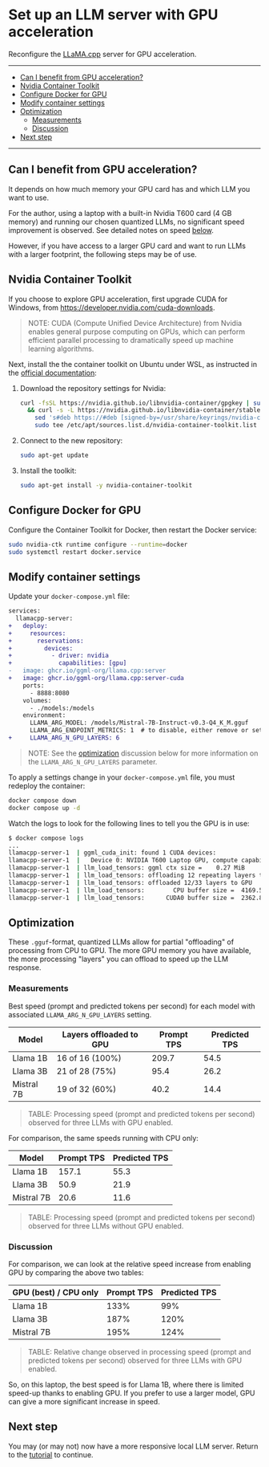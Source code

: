 # Set up an LLM server with GPU acceleration

Reconfigure the [LLaMA.cpp](https://github.com/ggml-org/llama.cpp) server for GPU acceleration.

---

- [Can I benefit from GPU acceleration?](#can-i-benefit-from-gpu-acceleration)
- [Nvidia Container Toolkit](#nvidia-container-toolkit)
- [Configure Docker for GPU](#configure-docker-for-gpu)
- [Modify container settings](#modify-container-settings)
- [Optimization](#optimization)
  - [Measurements](#measurements)
  - [Discussion](#discussion)
- [Next step](#next-step)

---

## Can I benefit from GPU acceleration?

It depends on how much memory your GPU card has and which LLM you want to use.

For the author, using a laptop with a built-in Nvidia T600 card (4 GB memory) and running our chosen quantized LLMs, no significant speed improvement is observed. See detailed notes on speed [below](#optimization).

However, if you have access to a larger GPU card and want to run LLMs with a larger footprint, the following steps may be of use.

## Nvidia Container Toolkit

If you choose to explore GPU acceleration, first upgrade CUDA for Windows, from <https://developer.nvidia.com/cuda-downloads>.

> NOTE: CUDA (Compute Unified Device Architecture) from Nvidia enables general purpose computing on GPUs, which can perform efficient parallel processing to dramatically speed up machine learning algorithms.

Next, install the the container toolkit on Ubuntu under WSL, as instructed in the [official documentation](https://docs.nvidia.com/datacenter/cloud-native/container-toolkit/latest/install-guide.html):

1. Download the repository settings for Nvidia:

    ```sh
    curl -fsSL https://nvidia.github.io/libnvidia-container/gpgkey | sudo gpg --dearmor -o /usr/share/keyrings/nvidia-container-toolkit-keyring.gpg \
      && curl -s -L https://nvidia.github.io/libnvidia-container/stable/deb/nvidia-container-toolkit.list | \
        sed 's#deb https://#deb [signed-by=/usr/share/keyrings/nvidia-container-toolkit-keyring.gpg] https://#g' | \
        sudo tee /etc/apt/sources.list.d/nvidia-container-toolkit.list
    ```

1. Connect to the new repository:

    ```sh
    sudo apt-get update
    ```

1. Install the toolkit:

    ```sh
    sudo apt-get install -y nvidia-container-toolkit
    ```

## Configure Docker for GPU

Configure the Container Toolkit for Docker, then restart the Docker service:

```sh
sudo nvidia-ctk runtime configure --runtime=docker
sudo systemctl restart docker.service
```

## Modify container settings

Update your `docker-compose.yml` file:

```diff
services:
  llamacpp-server:
+   deploy:
+     resources:
+       reservations:
+         devices:
+           - driver: nvidia
+             capabilities: [gpu]
-   image: ghcr.io/ggml-org/llama.cpp:server
+   image: ghcr.io/ggml-org/llama.cpp:server-cuda
    ports:
      - 8888:8080
    volumes:
      - ./models:/models
    environment:
      LLAMA_ARG_MODEL: /models/Mistral-7B-Instruct-v0.3-Q4_K_M.gguf
      LLAMA_ARG_ENDPOINT_METRICS: 1  # to disable, either remove or set to 0
+     LLAMA_ARG_N_GPU_LAYERS: 6
```

> NOTE: See the [optimization](#optimization) discussion below for more information on the `LLAMA_ARG_N_GPU_LAYERS` parameter.

To apply a settings change in your `docker-compose.yml` file, you must redeploy the container:

```sh
docker compose down
docker compose up -d
```

Watch the logs to look for the following lines to tell you the GPU is in use:

```sh
$ docker compose logs
...
llamacpp-server-1  | ggml_cuda_init: found 1 CUDA devices:
llamacpp-server-1  |   Device 0: NVIDIA T600 Laptop GPU, compute capability 7.5, VMM: yes
llamacpp-server-1  | llm_load_tensors: ggml ctx size =    0.27 MiB
llamacpp-server-1  | llm_load_tensors: offloading 12 repeating layers to GPU
llamacpp-server-1  | llm_load_tensors: offloaded 12/33 layers to GPU
llamacpp-server-1  | llm_load_tensors:        CPU buffer size =  4169.52 MiB
llamacpp-server-1  | llm_load_tensors:      CUDA0 buffer size =  2362.81 MiB
```

## Optimization

These `.gguf`-format, quantized LLMs allow for partial "offloading" of processing from CPU to GPU. The more GPU memory you have available, the more processing "layers" you can offload to speed up the LLM response.

### Measurements

Best speed (prompt and predicted tokens per second) for each model with associated `LLAMA_ARG_N_GPU_LAYERS` setting.

Model | Layers offloaded to GPU | Prompt TPS | Predicted TPS
--- | --- | --- | ---
Llama 1B | 16 of 16 (100%) | 209.7 | 54.5
Llama 3B | 21 of 28 (75%) | 95.4 | 26.2
Mistral 7B | 19 of 32 (60%) | 40.2 | 14.4

> TABLE: Processing speed (prompt and predicted tokens per second) observed for three LLMs with GPU enabled.

For comparison, the same speeds running with CPU only:

Model | Prompt TPS | Predicted TPS
--- | --- | ---
Llama 1B | 157.1 | 55.3
Llama 3B | 50.9 | 21.9
Mistral 7B | 20.6 | 11.6

> TABLE: Processing speed (prompt and predicted tokens per second) observed for three LLMs without GPU enabled.

### Discussion

For comparison, we can look at the relative speed increase from enabling GPU by comparing the above two tables:

GPU (best) / CPU only | Prompt TPS | Predicted TPS
--- | --- | ---
Llama 1B | 133% | 99%
Llama 3B | 187% | 120%
Mistral 7B | 195% | 124%

> TABLE: Relative change observed in processing speed (prompt and predicted tokens per second) observed for three LLMs with GPU enabled.

So, on this laptop, the best speed is for Llama 1B, where there is limited speed-up thanks to enabling GPU. If you prefer to use a larger model, GPU can give a more significant increase in speed.

## Next step

You may (or may not) now have a more responsive local LLM server. Return to the [tutorial](./PART_II.md#get-an-answer-from-a-sample-document) to continue.
